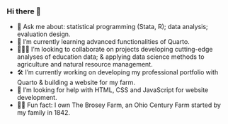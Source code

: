 ### Hi there 👋

- 💬 Ask me about: statistical programming (Stata, R); data analysis; evaluation design.
- 🌱 I’m currently learning advanced functionalities of Quarto.
- :people_holding_hands: I’m looking to collaborate on projects developing cutting-edge analyses of education data; & applying data science methods to agriculture and natural resource management.
- 🛠️ I’m currently working on developing my professional portfolio with Quarto & building a website for my farm.
- 🤔 I’m looking for help with HTML, CSS and JavaScript for website development.
- :farmer: Fun fact: I own The Brosey Farm, an Ohio Century Farm started by my family in 1842.

<!--

-->

